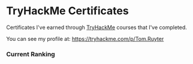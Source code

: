 # TryHackMe Certificates

Certificates I've earned through [TryHackMe](https://tryhackme.com) courses that I've completed.

You can see my profile at: https://tryhackme.com/p/Tom.Ruyter

### Current Ranking

